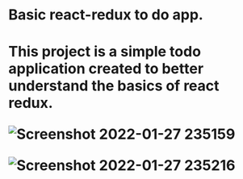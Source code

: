 <h1>Basic react-redux to do app.<h1>
<p>This project is a simple todo application created to better understand the basics of react redux.<p>
  
![Screenshot 2022-01-27 235159](https://user-images.githubusercontent.com/34933149/151441794-6885449c-0ef1-43ca-93ee-e7e5350f4db0.png)
  
![Screenshot 2022-01-27 235216](https://user-images.githubusercontent.com/34933149/151441798-aab38c7d-38da-47eb-acdb-7718325c5490.png)

